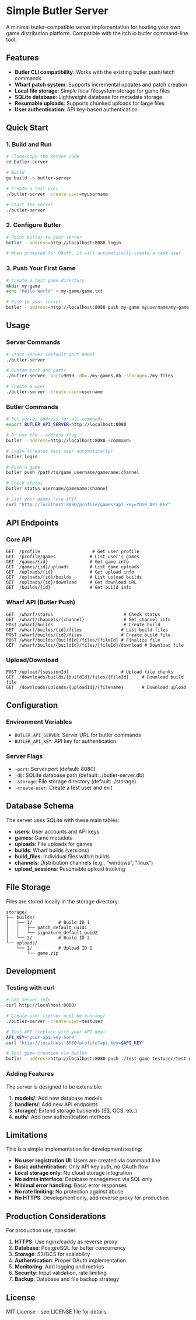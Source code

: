 # Simple Butler Server

A minimal butler-compatible server implementation for hosting your own game distribution platform. Compatible with the itch.io butler command-line tool.

## Features

- **Butler CLI compatibility**: Works with the existing butler push/fetch commands
- **Wharf patch system**: Supports incremental updates and patch creation
- **Local file storage**: Simple local filesystem storage for game files
- **SQLite database**: Lightweight database for metadata storage
- **Resumable uploads**: Supports chunked uploads for large files
- **User authentication**: API key-based authentication

## Quick Start

### 1. Build and Run

```bash
# Clone/copy the server code
cd butler-server

# Build
go build -o butler-server

# Create a test user
./butler-server -create-user=myusername

# Start the server
./butler-server
```

### 2. Configure Butler

```bash
# Point butler to your server
butler --address=http://localhost:8080 login

# When prompted for OAuth, it will automatically create a test user
```

### 3. Push Your First Game

```bash
# Create a test game directory
mkdir my-game
echo "Hello World" > my-game/game.txt

# Push to your server
butler --address=http://localhost:8080 push my-game myusername/my-game:windows
```

## Usage

### Server Commands

```bash
# Start server (default port 8080)
./butler-server

# Custom port and paths
./butler-server -port=9090 -db=./my-games.db -storage=./my-files

# Create a user
./butler-server -create-user=username
```

### Butler Commands

```bash
# Set server address for all commands
export BUTLER_API_SERVER=http://localhost:8080

# Or use the --address flag
butler --address=http://localhost:8080 <command>

# Login (creates test user automatically)
butler login

# Push a game
butler push /path/to/game username/gamename:channel

# Check status
butler status username/gamename:channel

# List your games (via API)
curl "http://localhost:8080/profile/games?api_key=YOUR_API_KEY"
```

## API Endpoints

### Core API

```
GET  /profile                    # Get user profile
GET  /profile/games             # List user's games
GET  /games/{id}                # Get game info
GET  /games/{id}/uploads        # List game uploads
GET  /uploads/{id}              # Get upload info
GET  /uploads/{id}/builds       # List upload builds
GET  /uploads/{id}/download     # Get download URL
GET  /builds/{id}               # Get build info
```

### Wharf API (Butler Push)

```
GET  /wharf/status                           # Check status
GET  /wharf/channels/{channel}               # Get channel info
POST /wharf/builds                           # Create build
GET  /wharf/builds/{id}/files               # List build files
POST /wharf/builds/{id}/files               # Create build file
POST /wharf/builds/{buildId}/files/{fileId} # Finalize file
GET  /wharf/builds/{buildId}/files/{fileId}/download # Download file
```

### Upload/Download

```
POST /upload/{sessionId}                    # Upload file chunks
GET  /downloads/builds/{buildId}/files/{fileId}     # Download build file
GET  /downloads/uploads/{uploadId}/{filename}       # Download upload
```

## Configuration

### Environment Variables

- `BUTLER_API_SERVER`: Server URL for butler commands
- `BUTLER_API_KEY`: API key for authentication

### Server Flags

- `-port`: Server port (default: 8080)
- `-db`: SQLite database path (default: ./butler-server.db)
- `-storage`: File storage directory (default: ./storage)
- `-create-user`: Create a test user and exit

## Database Schema

The server uses SQLite with these main tables:

- **users**: User accounts and API keys
- **games**: Game metadata
- **uploads**: File uploads for games
- **builds**: Wharf builds (versions)
- **build_files**: Individual files within builds
- **channels**: Distribution channels (e.g., "windows", "linux")
- **upload_sessions**: Resumable upload tracking

## File Storage

Files are stored locally in the storage directory:

```
storage/
├── builds/
│   ├── 1/          # Build ID 1
│   │   ├── patch_default_uuid1
│   │   └── signature_default_uuid2
│   └── 2/          # Build ID 2
└── uploads/
    └── 1/          # Upload ID 1
        └── game.zip
```

## Development

### Testing with curl

```bash
# Get server info
curl http://localhost:8080/

# Create user (server must be running)
./butler-server -create-user=testuser

# Test API (replace with your API key)
API_KEY="your-api-key-here"
curl "http://localhost:8080/profile?api_key=$API_KEY"

# Test game creation via butler
butler --address=http://localhost:8080 push ./test-game testuser/test-game:windows
```

### Adding Features

The server is designed to be extensible:

1. **models/**: Add new database models
2. **handlers/**: Add new API endpoints
3. **storage/**: Extend storage backends (S3, GCS, etc.)
4. **auth/**: Add new authentication methods

## Limitations

This is a simple implementation for development/testing:

- **No user registration UI**: Users are created via command line
- **Basic authentication**: Only API key auth, no OAuth flow
- **Local storage only**: No cloud storage integration
- **No admin interface**: Database management via SQL only
- **Minimal error handling**: Basic error responses
- **No rate limiting**: No protection against abuse
- **No HTTPS**: Development only, add reverse proxy for production

## Production Considerations

For production use, consider:

1. **HTTPS**: Use nginx/caddy as reverse proxy
2. **Database**: PostgreSQL for better concurrency
3. **Storage**: S3/GCS for scalability
4. **Authentication**: Proper OAuth implementation
5. **Monitoring**: Add logging and metrics
6. **Security**: Input validation, rate limiting
7. **Backup**: Database and file backup strategy

## License

MIT License - see LICENSE file for details.
